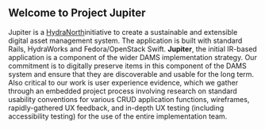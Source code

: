 ## Welcome to Project Jupiter
Jupiter is a [HydraNorth](https://github.com/ualbertalib/HydraNorth)initiative to create a sustainable and extensible digital asset management system. The application is built with standard Rails, HydraWorks and Fedora/OpenStack Swift. **Jupiter**, the initial IR-based application is a component of the wider DAMS implementation strategy. Our commitment is to digitally preserve items in this component of the DAMS system and ensure that they are discoverable and usable for the long term. Also critical to our work is user experience evidence, which we gather through an embedded project process involving research on standard usability conventions for various CRUD application functions, wireframes, rapidly-gathered UX feedback, and in-depth UX testing (including accessibility testing) for the use of the entire implementation team. 
